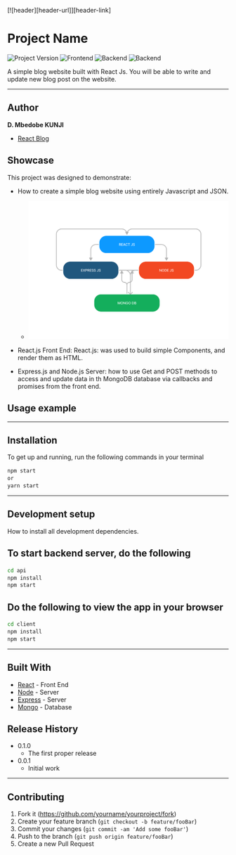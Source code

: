 [![header][header-url]][header-link]

# Project Name
![Project Version](https://img.shields.io/badge/Version-1.0.0-orange?style=for-the-badge&logo)
![Frontend](https://img.shields.io/badge/Frontend-ReactJs-blue?style=for-the-badge&logo=react)
![Backend](https://img.shields.io/badge/Database-MongoDb-green?style=for-the-badge&logo=mongodb)
![Backend](https://img.shields.io/badge/Server-Node-lightgrey?style=for-the-badge&logo=node.js)



A simple blog website built with React Js. You will be able to write and update new blog post on the website.

---
## Author

**D. Mbedobe KUNJI** 
* [React Blog](https://github.com/MBEDOBE/react_blog)


## Showcase

This project was designed to demonstrate:

* How to create a simple blog website using entirely Javascript and JSON.
  * ![idea_image](https://github.com/MBEDOBE/react_blog/blob/master/REACT%20MERN.png)
* React.js Front End:
   React.js: was used to build simple Components, and render them as HTML.

* Express.js and Node.js Server:
   how to use Get and POST methods  to access and update data in th MongoDB database via callbacks and promises from the front end.

## Usage example


---

## Installation
To get up and running, run the following commands in your terminal
```sh
npm start 
or
yarn start
```

---

## Development setup

How to install all development dependencies.  
## To start backend server, do the following
```sh
cd api
npm install
npm start
```
## Do the following to view the app in your browser
```sh
cd client
npm install
npm start
```

---

## Built With

* [React](https://reactjs.org/) - Front End 
* [Node](https://nodejs.org/en/) - Server
* [Express](https://expressjs.com/) - Server
* [Mongo](https://www.mongodb.com/) - Database

## Release History

* 0.1.0
    * The first proper release
* 0.0.1
    * Initial work

---

## Contributing

1. Fork it (<https://github.com/yourname/yourproject/fork>)
2. Create your feature branch (`git checkout -b feature/fooBar`)
3. Commit your changes (`git commit -am 'Add some fooBar'`)
4. Push to the branch (`git push origin feature/fooBar`)
5. Create a new Pull Request

